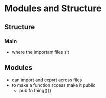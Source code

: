 # Modules and Structure 

## Structure

### Main 
- where the important files sit 

## Modules 
- can import and export across files 
- to make a function access make it public 
    - pub fn thing(){}